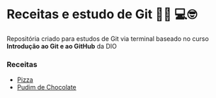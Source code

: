 # Receitas e estudo de Git :man_cook: :computer::nerd_face:
Repositória criado para estudos de Git via terminal baseado no curso **Introdução ao Git e ao GitHub** da DIO
### Receitas
 - [Pizza](receitas/pizza.md)
 - [Pudim de Chocolate](receitas/pudim.md)